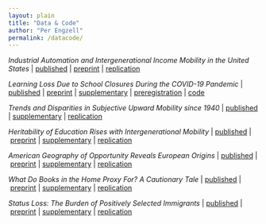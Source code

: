 ```yaml
---
layout: plain
title: "Data & Code"
author: "Per Engzell"
permalink: /datacode/
---
```


*Industrial Automation and Intergenerational Income Mobility in the United States* 
| [published](https://doi.org/10.1016/j.ssresearch.2021.102686) | [preprint](https://osf.io/preprints/socarxiv/zcax3/) | [replication](https://osf.io/8ez4v/)

*Learning Loss Due to School Closures During the COVID-19 Pandemic* 
| [published](https://doi.org/10.1073/pnas.2022376118) | [preprint](https://osf.io/preprints/socarxiv/ve4z7/) | [supplementary](https://www.pnas.org/content/pnas/suppl/2021/04/07/2022376118.DCSupplemental/pnas.2022376118.sapp.pdf) | [preregistration](https://osf.io/qtndg/) | [code](https://github.com/MarkDVerhagen/Learning_Loss_COVID-19)

*Trends and Disparities in Subjective Upward Mobility since 1940* 
| [published](https://journals.sagepub.com/doi/10.1177/2378023120951139) | [supplementary](https://journals.sagepub.com/doi/suppl/10.1177/2378023120951139) | [replication](https://osf.io/2e4yp/)

*Heritability of Education Rises with Intergenerational Mobility* 
| [published](https://doi.org/10.1073/pnas.1912998116) | [preprint](https://osf.io/preprints/socarxiv/yeq68/) | [supplementary](https://osf.io/r9kp2/) | [replication](https://osf.io/c549j/)

*American Geography of Opportunity Reveals European Origins* 
| [published](https://doi.org/10.1073/pnas.1810893116)  | [preprint](https://osf.io/preprints/socarxiv/bm8c9/) | [supplementary](https://www.pnas.org/content/pnas/suppl/2019/03/04/1810893116.DCSupplemental/pnas.1810893116.sapp.pdf) | [replication](https://osf.io/5w7kf/)

*What Do Books in the Home Proxy For? A Cautionary Tale* 
| [published](https://doi.org/10.1177/0049124119826143) | [preprint](https://osf.io/preprints/socarxiv/a6jny/) | [supplementary](https://journals.sagepub.com/doi/suppl/10.1177/0049124119826143) | [replication](https://osf.io/gh9kp/)

*Status Loss: The Burden of Positively Selected Immigrants* 
| [published](https://doi.org/10.1177/0197918319850756) | [preprint](https://osf.io/preprints/socarxiv/qr5h7/) | [supplementary](https://journals.sagepub.com/doi/suppl/10.1177/0197918319850756) | [replication](https://osf.io/4mws3/)
